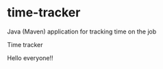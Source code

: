 # time-tracker
Java (Maven) application for tracking time on the job

Time tracker

Hello everyone!!
